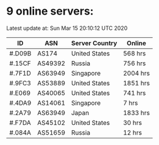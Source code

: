 # 9 online servers:

Latest update at: Sun Mar 15 20:10:12 UTC 2020

| ID | ASN | Server Country | Online |
| -- | --- | -------------- | ------ |
| #.D09B | AS174 | United States | 568 hrs |
| #.15CF | AS49392 | Russia | 756 hrs |
| #.7F1D | AS63949 | Singapore | 2004 hrs |
| #.9FC3 | AS53889 | United States | 1851 hrs |
| #.E069 | AS40065 | United States | 741 hrs |
| #.4DA9 | AS14061 | Singapore | 7 hrs |
| #.2A79 | AS63949 | Japan | 1833 hrs |
| #.F7DA | AS45102 | United States | 30 hrs |
| #.084A | AS51659 | Russia | 12 hrs |

